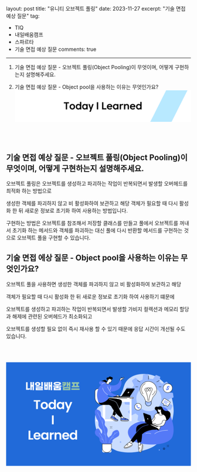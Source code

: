 layout: post
title:  "유니티 오브젝트 풀링"
date:   2023-11-27
excerpt: "기술 면접 예상 질문"
tag:
- TIQ
- 내일배움캠프
- 스파르타
- 기술 면접 예상 질문
comments: true
---

1. 기술 면접 예상 질문 - 오브젝트 풀링(Object Pooling)이 무엇이며, 어떻게 구현하는지 설명해주세요.

2. 기술 면접 예상 질문 - Object pool을 사용하는 이유는 무엇인가요?
![nbcbanner](/assets/img/TILbanner.png)

<br/>
<br/>

## 기술 면접 예상 질문 - 오브젝트 풀링(Object Pooling)이 무엇이며, 어떻게 구현하는지 설명해주세요.

오브젝트 풀링은 오브젝트를 생성하고 파괴하는 작업이 반복되면서 발생할 오버헤드를 최적화 하는 방법으로

생성한 객체를 파괴하지 않고 비 활성화하여 보관하고 해당 객체가 필요할 때 다시 활성화 한 뒤 새로운 정보로 초기화 하여 사용하는 방법입니다.

구현하는 방법은 오브젝트를 참조해서 저장할 클래스를 만들고 풀에서 오브젝트를 꺼내서 초기화 하는 메서드와 객체를 파괴하는 대신 풀에 다시 반환할 메서드를 구현하는 것으로 오브젝트 풀을 구현할 수 있습니다.


## 기술 면접 에상 질문 - Object pool을 사용하는 이유는 무엇인가요?

오브젝트 풀을 사용하면 생성한 객체를 파괴하지 않고 비 활성화하여 보관하고 해당 

객체가 필요할 때 다시 활성화 한 뒤 새로운 정보로 초기화 하여 사용하기 떄문에 

오브젝트를 생성하고 파괴하는 작업이 반복되면서 발생할 가비지 컬렉션과 메모리 할당과 해제에 관련된 오버헤드가 최소화되고

오브젝트를 생성할 필요 없이 즉시 재사용 할 수 있기 때문에 응답 시간이 개선될 수도 있습니다.





<br/>
<br/>

![nbcthumbnail](/assets/img/thumbnail-image.png)